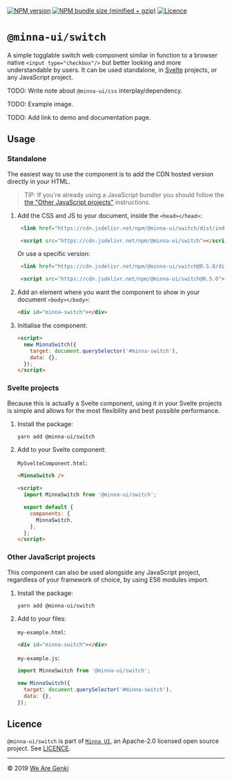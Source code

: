 [![NPM version](https://img.shields.io/npm/v/@minna-ui/switch.svg)](https://www.npmjs.com/package/@minna-ui/switch)
[![NPM bundle size (minified + gzip)](https://img.shields.io/bundlephobia/minzip/@minna-ui/switch.svg)](https://bundlephobia.com/result?p=@minna-ui/switch)
[![Licence](https://img.shields.io/npm/l/@minna-ui/switch.svg)](https://github.com/WeAreGenki/minna-ui/blob/master/LICENCE)

# `@minna-ui/switch`

A simple togglable switch web component similar in function to a browser native `<input type="checkbox"/>` but better looking and more understandable by users. It can be used standalone, in [Svelte](https://svelte.technology/guide) projects, or any JavaScript project.

TODO: Write note about `@minna-ui/css` interplay/dependency.

TODO: Example image.

TODO: Add link to demo and documentation page.

## Usage

### Standalone

The easiest way to use the component is to add the CDN hosted version directly in your HTML.

> TIP: If you're already using a JavaScript bundler you should follow the [the "Other JavaScript projects"](#other-javascript-projects) instructions.

1. Add the CSS and JS to your document, inside the `<head></head>`:

   <!-- prettier-ignore -->
   ```html
    <link href="https://cdn.jsdelivr.net/npm/@minna-ui/switch/dist/index.css" rel="stylesheet"/>

    <script src="https://cdn.jsdelivr.net/npm/@minna-ui/switch"></script>
    ```

   Or use a specific version:

   <!-- prettier-ignore -->
   ```html
    <link href="https://cdn.jsdelivr.net/npm/@minna-ui/switch@0.5.0/dist/index.css" rel="stylesheet"/>

    <script src="https://cdn.jsdelivr.net/npm/@minna-ui/switch@0.5.0"></script>
    ```

1. Add an element where you want the component to show in your document `<body></body>`:

   ```html
   <div id="minna-switch"></div>
   ```

1. Initialise the component:

   <!-- eslint-disable no-new -->

   ```html
   <script>
     new MinnaSwitch({
       target: document.querySelector('#minna-switch'),
       data: {},
     });
   </script>
   ```

### Svelte projects

Because this is actually a Svelte component, using it in your Svelte projects is simple and allows for the most flexibility and best possible performance.

1. Install the package:

   ```sh
   yarn add @minna-ui/switch
   ```

1. Add to your Svelte component:

   `MySvelteComponent.html`:

   ```html
   <MinnaSwitch />

   <script>
     import MinnaSwitch from '@minna-ui/switch';

     export default {
       components: {
         MinnaSwitch,
       },
     };
   </script>
   ```

### Other JavaScript projects

This component can also be used alongside any JavaScript project, regardless of your framework of choice, by using ES6 modules import.

1. Install the package:

   ```sh
   yarn add @minna-ui/switch
   ```

1. Add to your files:

   `my-example.html`:

   ```html
   <div id="minna-switch"></div>
   ```

   `my-example.js`:

   <!-- eslint-disable no-new -->

   ```js
   import MinnaSwitch from '@minna-ui/switch';

   new MinnaSwitch({
     target: document.querySelector('#minna-switch'),
     data: {},
   });
   ```

## Licence

`@minna-ui/switch` is part of [`Minna UI`](https://github.com/WeAreGenki/minna-ui), an Apache-2.0 licensed open source project. See [LICENCE](https://github.com/WeAreGenki/minna-ui/blob/master/LICENCE).

---

© 2019 [We Are Genki](https://wearegenki.com)
